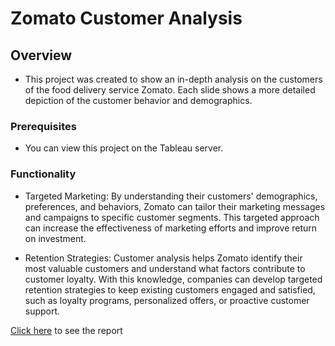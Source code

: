 # Zomato Customer Analysis

## Overview
* This project was created to show an in-depth analysis on the customers of the food delivery service Zomato. Each slide shows a more detailed depiction of the customer behavior and demographics.

### Prerequisites
* You can view this project on the Tableau server.

### Functionality

* Targeted Marketing: By understanding their customers' demographics, preferences, and behaviors, Zomato can tailor their marketing messages and campaigns to specific customer segments. This targeted approach can increase the effectiveness of marketing efforts and improve return on investment.

* Retention Strategies: Customer analysis helps Zomato identify their most valuable customers and understand what factors contribute to customer loyalty. With this knowledge, companies can develop targeted retention strategies to keep existing customers engaged and satisfied, such as loyalty programs, personalized offers, or proactive customer support.



[Click here]( https://public.tableau.com/shared/G3SNFCWNG?:display_count=n&:origin=viz_share_link) to see the report
